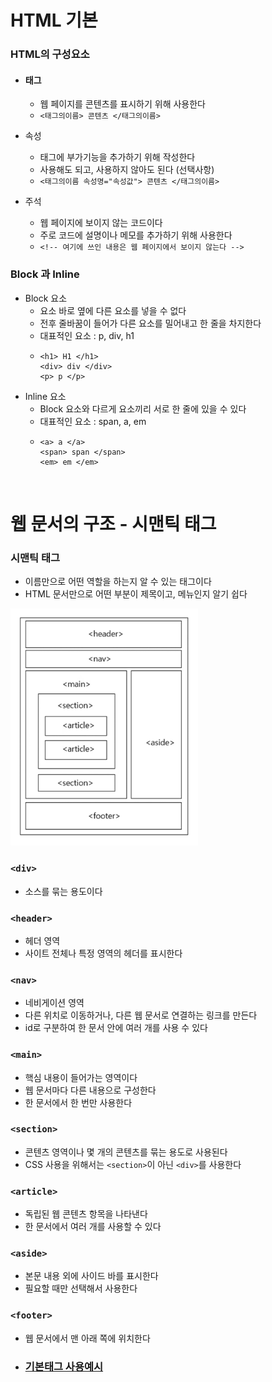# HTML 기본

### HTML의 구성요소
* #### 태그
  * 웹 페이지를 콘텐츠를 표시하기 위해 사용한다
  * ```<태그의이름> 콘텐츠 </태그의이름>```

* 속성
  * 태그에 부가기능을 추가하기 위해 작성한다
  * 사용해도 되고, 사용하지 않아도 된다 (선택사항)
  * ```<태그의이름 속성명="속성값"> 콘텐츠 </태그의이름>```  

* 주석
  * 웹 페이지에 보이지 않는 코드이다
  * 주로 코드에 설명이나 메모를 추가하기 위해 사용한다
  * ```<!-- 여기에 쓰인 내용은 웹 페이지에서 보이지 않는다 -->```

### Block 과 Inline
* Block 요소
  * 요소 바로 옆에 다른 요소를 넣을 수 없다
  * 전후 줄바꿈이 들어가 다른 요소를 밀어내고 한 줄을 차지한다
  * 대표적인 요소 : p, div, h1
  * ```
    <h1> H1 </h1>
    <div> div </div>
    <p> p </p>
    ```
* Inline 요소
  * Block 요소와 다르게 요소끼리 서로 한 줄에 있을 수 있다
  * 대표적인 요소 : span, a, em
  * ```
    <a> a </a>
    <span> span </span>
    <em> em </em>
    ```

<br>

# 웹 문서의 구조 - 시맨틱 태그
### 시맨틱 태그
* 이름만으로 어떤 역할을 하는지 알 수 있는 태그이다
* HTML 문서만으로 어떤 부분이 제목이고, 메뉴인지 알기 쉽다
<img src="./html.png" width="300px">

### ```<div>``` 
* 소스를 묶는 용도이다
### ```<header>```
* 헤더 영역
* 사이트 전체나 특정 영역의 헤더를 표시한다
### ```<nav>```
* 네비게이션 영역
* 다른 위치로 이동하거나, 다른 웹 문서로 연결하는 링크를 만든다
* id로 구분하여 한 문서 안에 여러 개를 사용 수 있다
### ```<main>```
* 핵심 내용이 들어가는 영역이다
* 웹 문서마다 다른 내용으로 구성한다
* 한 문서에서 한 번만 사용한다
### ```<section>```
* 콘텐츠 영역이나 몇 개의 콘텐츠를 묶는 용도로 사용된다
* CSS 사용을 위해서는 ```<section>```이 아닌 ```<div>```를 사용한다
### ```<article>```
* 독립된 웹 콘텐츠 항목을 나타낸다
* 한 문서에서 여러 개를 사용할 수 있다
### ```<aside>```
* 본문 내용 외에 사이드 바를 표시한다
* 필요할 때만 선택해서 사용한다
### ```<footer>```
* 웹 문서에서 맨 아래 쪽에 위치한다

* ### [기본태그 사용예시](./BasicEx.html)
